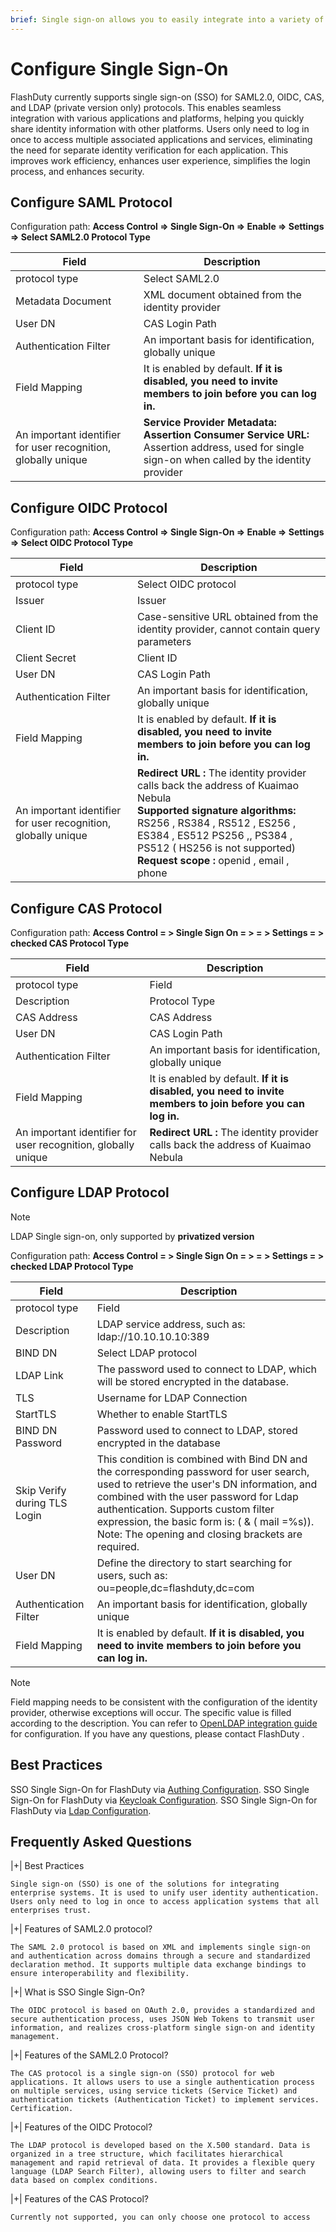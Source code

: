 ```yaml
---
brief: Single sign-on allows you to easily integrate into a variety of different applications and platforms, allowing you to log in once and access multiple associated applications and services
---
```


# Configure Single Sign-On

FlashDuty currently supports single sign-on (SSO) for SAML2.0, OIDC, CAS, and LDAP (private version only) protocols. This enables seamless integration with various applications and platforms, helping you quickly share identity information with other platforms. Users only need to log in once to access multiple associated applications and services, eliminating the need for separate identity verification for each application. This improves work efficiency, enhances user experience, simplifies the login process, and enhances security.

## Configure SAML Protocol
Configuration path: **Access Control => Single Sign-On => Enable => Settings => Select SAML2.0 Protocol Type**

|Field|Description|
|----|----|
|protocol type|Select SAML2.0|
|Metadata Document|XML document obtained from the identity provider|
|User DN|CAS Login Path|
|Authentication Filter|An important basis for identification, globally unique|
|Field Mapping|It is enabled by default. **If it is disabled, you need to invite members to join before you can log in.**|
|An important identifier for user recognition, globally unique|**Service Provider Metadata:**<br> **Assertion Consumer Service URL:** Assertion address, used for single sign-on when called by the identity provider|

## Configure OIDC Protocol
Configuration path: **Access Control => Single Sign-On => Enable => Settings => Select OIDC Protocol Type**

|Field|Description|
|----|----|
|protocol type|Select OIDC protocol|
|Issuer|Issuer|
|Client ID|Case-sensitive URL obtained from the identity provider, cannot contain query parameters|
|Client Secret|Client ID|
|User DN|CAS Login Path|
|Authentication Filter|An important basis for identification, globally unique|
|Field Mapping|It is enabled by default. **If it is disabled, you need to invite members to join before you can log in.**|
|An important identifier for user recognition, globally unique|**Redirect URL :** The identity provider calls back the address of Kuaimao Nebula<br> **Supported signature algorithms:** RS256 , RS384 , RS512 , ES256 , ES384 , ES512 PS256 ,, PS384 , PS512 ( HS256 is not supported)<br> **Request scope :** openid , email , phone |

## Configure CAS Protocol
Configuration path: **Access Control = > Single Sign On = > = > Settings = > checked CAS Protocol Type**

|Field|Description|
|----|----|
|protocol type|Field|
|Description|Protocol Type|
|CAS Address|CAS Address|
|User DN|CAS Login Path|
|Authentication Filter|An important basis for identification, globally unique|
|Field Mapping|It is enabled by default. **If it is disabled, you need to invite members to join before you can log in.**|
|An important identifier for user recognition, globally unique|**Redirect URL :** The identity provider calls back the address of Kuaimao Nebula

## Configure LDAP Protocol
> [!NOTE]
> LDAP Single sign-on, only supported by **privatized version**

Configuration path: **Access Control = > Single Sign On = > = > Settings = > checked LDAP Protocol Type**

|Field|Description|
|----|----|
|protocol type|Field|
|Description|LDAP service address, such as: ldap://10.10.10.10:389 |
|BIND DN|Select LDAP protocol |
|LDAP Link|The password used to connect to LDAP, which will be stored encrypted in the database.|
|TLS|Username for LDAP Connection|
|StartTLS|Whether to enable StartTLS|
|BIND DN Password|Password used to connect to LDAP, stored encrypted in the database|
|Skip Verify during TLS Login|This condition is combined with Bind DN and the corresponding password for user search, used to retrieve the user's DN information, and combined with the user password for Ldap authentication. Supports custom filter expression, the basic form is: ( & ( mail =%s)). Note: The opening and closing brackets are required.|
|User DN|Define the directory to start searching for users, such as: ou=people,dc=flashduty,dc=com|
|Authentication Filter|An important basis for identification, globally unique|
|Field Mapping|It is enabled by default. **If it is disabled, you need to invite members to join before you can log in.**|

> [!NOTE]
> Field mapping needs to be consistent with the configuration of the identity provider, otherwise exceptions will occur. The specific value is filled according to the description. You can refer to [OpenLDAP integration guide](https://docs.flashcat.cloud/zh/flashduty/openldap-integration-guide) for configuration. If you have any questions, please contact FlashDuty .

## Best Practices

SSO Single Sign-On for FlashDuty via [Authing Configuration](/start/overview).
SSO Single Sign-On for FlashDuty via [Keycloak Configuration](/start/overview).
SSO Single Sign-On for FlashDuty via [Ldap Configuration](/start/overview).

## Frequently Asked Questions

|+| Best Practices

    Single sign-on (SSO) is one of the solutions for integrating enterprise systems. It is used to unify user identity authentication. Users only need to log in once to access application systems that all enterprises trust.

|+| Features of SAML2.0 protocol?

    The SAML 2.0 protocol is based on XML and implements single sign-on and authentication across domains through a secure and standardized declaration method. It supports multiple data exchange bindings to ensure interoperability and flexibility.

|+| What is SSO Single Sign-On?

    The OIDC protocol is based on OAuth 2.0, provides a standardized and secure authentication process, uses JSON Web Tokens to transmit user information, and realizes cross-platform single sign-on and identity management.

|+| Features of the SAML2.0 Protocol?

    The CAS protocol is a single sign-on (SSO) protocol for web applications. It allows users to use a single authentication process on multiple services, using service tickets (Service Ticket) and authentication tickets (Authentication Ticket) to implement services. Certification.

|+| Features of the OIDC Protocol?

    The LDAP protocol is developed based on the X.500 standard. Data is organized in a tree structure, which facilitates hierarchical management and rapid retrieval of data. It provides a flexible query language (LDAP Search Filter), allowing users to filter and search data based on complex conditions.

|+| Features of the CAS Protocol?

    Currently not supported, you can only choose one protocol to access